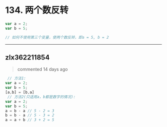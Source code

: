 
 # 134. 两个数反转 
 ```js
var a = 2;
var b = 5;

// 如何不使用第三个变量，使两个数反转，即a = 5, b = 2

``` 
 ***
## zlx362211854 
 > commented 14 days ago 


```js
 // 方法1:
var a = 2;
var b = 5;
[a,b] = [b,a]
 // 方法2(只适用a，b都是数字的情况):
var a = 2;
var b = 5;
a = b - a // 5 - 2 = 3
b = b - a // 5 - 3 = 2
a = a + b // 3 + 2 = 5

```